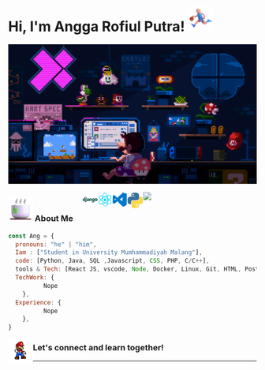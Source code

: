 # Hi, I'm <a>Angga Rofiul Putra</a>! <img src="Profile2/run.png" width="50">

![Cover](Profile2/coverImg.gif)

<img align='right' src="https://user-images.githubusercontent.com/74038190/229223156-0cbdaba9-3128-4d8e-8719-b6b4cf741b67.gif" width="230">
<img align='right' src="Profile2/python.gif" width="33">
<img align='right' src="Profile2/vs.gif" width="30">
<img align='right' src="Profile2/react.gif" width="30">
<img align='right' src="Profile2/django.png" width="30">



### <img src="Profile2/cofi.png" width="50">  About Me

```javascript
const Ang = {
  pronouns: "he" | "him",
  Iam : ["Student in University Mumhammadiyah Malang"],
  code: [Python, Java, SQL ,Javascript, CSS, PHP, C/C++],
  tools & Tech: [React JS, vscode, Node, Docker, Linux, Git, HTML, Postman],
  TechWork: {
          Nope
    },
  Experience: {
          Nope
    },
}
```
<img align='left' src="Profile2/dance.gif" width="50">
<h3>Let's connect and learn together!</h3>
<hr>
